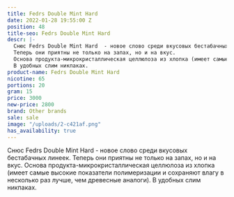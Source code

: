 ```yaml
---
title: Fedrs Double Mint Hard
date: 2022-01-28 19:55:00 Z
position: 48
title-seo: Fedrs Double Mint Hard
descr: |-
  Снюс Fedrs Double Mint Hard  - новое слово среди вкусовых бестабачных линеек.
  Теперь они приятны не только на запах, но и на вкус.
  Основа продукта-микрокристаллическая целлюлоза из хлопка (имеет самые высокие показатели полимеризации и сохраняют влагу в несколько раз лучше, чем древесные аналоги).
  В удобных слим никпаках.
product-name: Fedrs Double Mint Hard
nicotine: 65
portions: 20
gram: 15
price: 3000
new-price: 2800
brand: Other brands
sale: sale
image: "/uploads/2-c421af.png"
has_availability: true
---
```


Снюс Fedrs Double Mint Hard  - новое слово среди вкусовых бестабачных линеек.
Теперь они приятны не только на запах, но и на вкус.
Основа продукта-микрокристаллическая целлюлоза из хлопка (имеет самые высокие показатели полимеризации и сохраняют влагу в несколько раз лучше, чем древесные аналоги).
В удобных слим никпаках.